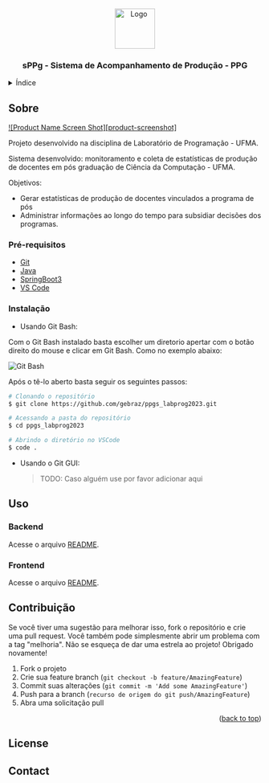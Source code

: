 <a name="readme-top"></a>

<!-- PROJECT LOGO -->
<br />
<div align="center">
  <a href="https://github.com/othneildrew/Best-README-Template">
    <img src="assets/logo.png" alt="Logo" width="80" height="80">
  </a>
  <h3 align="center">sPPg - Sistema de Acompanhamento de Produção - PPG </h3>
</div>

<!-- TABLE OF CONTENTS -->
<details>
  <summary>Índice</summary>
  <ol>
    <li>
      <a href="#about-the-project">Sobre</a>
    </li>
    <li>
      <a href="#getting-started">Getting Started</a>
      <ul>
        <li><a href="#prerequisites">Pré-Requisitos</a></li>
        <li><a href="#installation">Instalação</a></li>
      </ul>
    </li>
    <li><a href="#usage">Uso</a></li>    
    <li><a href="#contributing">Contribuição</a></li>
    <li><a href="#license">License</a></li>
    
  </ol>
</details>

<!-- ABOUT THE PROJECT -->

## Sobre

[![Product Name Screen Shot][product-screenshot]](https://example.com)

Projeto desenvolvido na disciplina de Laboratório de Programação - UFMA.

Sistema desenvolvido: monitoramento e coleta de estatísticas de produção de docentes em pós graduação de Ciência da Computação - UFMA.

Objetivos:

- Gerar estatísticas de produção de docentes vinculados a programa de pós
- Administrar informações ao longo do tempo para subsidiar decisões dos programas.

### Pré-requisitos

- [Git](https://git-scm.com/)
- [Java](https://www.java.com/pt-BR/)
- [SpringBoot3](https://spring.io/)
- [VS Code](https://code.visualstudio.com/)

### Instalação

- Usando Git Bash:

Com o Git Bash instalado basta escolher um diretorio apertar com o botão direito do mouse e clicar em Git Bash. Como no exemplo abaixo:

![Git Bash](https://jcutrer.com/wp-content/uploads/2018/01/git-bash-here-right-click.png.webp)

Após o tê-lo aberto basta seguir os seguintes passos:

```bash
# Clonando o repositório
$ git clone https://github.com/gebraz/ppgs_labprog2023.git

# Acessando a pasta do repositório
$ cd ppgs_labprog2023

# Abrindo o diretório no VSCode
$ code .

```

- Usando o Git GUI:
  > TODO: Caso alguém use por favor adicionar aqui

## Uso

### Backend

Acesse o arquivo [README](./backend/README.md).

### Frontend

Acesse o arquivo [README](./frontend/README.md).

<!-- CONTRIBUTING -->

## Contribuição

Se você tiver uma sugestão para melhorar isso, fork o repositório e crie uma pull request. Você também pode simplesmente abrir um problema com a tag "melhoria".
Não se esqueça de dar uma estrela ao projeto! Obrigado novamente!

1. Fork o projeto
2. Crie sua feature branch (`git checkout -b feature/AmazingFeature`)
3. Commit suas alterações (`git commit -m 'Add some AmazingFeature'`)
4. Push para a branch (`recurso de origem do git push/AmazingFeature`)
5. Abra uma solicitação pull

<p align="right">(<a href="#readme-top">back to top</a>)</p>

<!-- LICENSE -->

## License

<!-- CONTACT -->

## Contact
